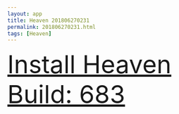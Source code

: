 ```yaml
---
layout: app
title: Heaven 201806270231
permalink: 201806270231.html
tags: [Heaven]
---
```

<div class="pure-g">
    <div class="pure-u-1-1" style="font-size: 4em">
        <a class="pure-button-primary" href="itms-services://?action=download-manifest&url=https%3A%2F%2Flitsungyisigono.github.io%2FTestScript%2Fmanifests%2F201806270231.plist"><i class="fa fa-download" aria-hidden="true"></i>Install Heaven Build: 683</a>
    </div>
</div>
